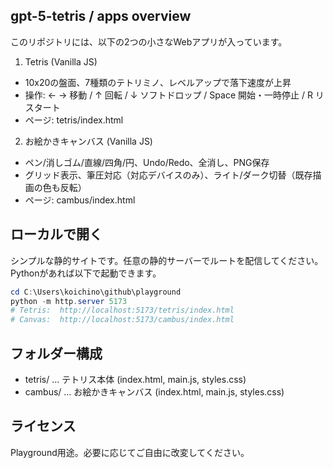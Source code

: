 ## gpt-5-tetris / apps overview

このリポジトリには、以下の2つの小さなWebアプリが入っています。

1) Tetris (Vanilla JS)
- 10x20の盤面、7種類のテトリミノ、レベルアップで落下速度が上昇
- 操作: ← → 移動 / ↑ 回転 / ↓ ソフトドロップ / Space 開始・一時停止 / R リスタート
- ページ: tetris/index.html

2) お絵かきキャンバス (Vanilla JS)
- ペン/消しゴム/直線/四角/円、Undo/Redo、全消し、PNG保存
- グリッド表示、筆圧対応（対応デバイスのみ）、ライト/ダーク切替（既存描画の色も反転）
- ページ: cambus/index.html

## ローカルで開く
シンプルな静的サイトです。任意の静的サーバーでルートを配信してください。Pythonがあれば以下で起動できます。

```powershell
cd C:\Users\koichino\github\playground
python -m http.server 5173
# Tetris:  http://localhost:5173/tetris/index.html
# Canvas:  http://localhost:5173/cambus/index.html
```

## フォルダー構成
- tetris/ … テトリス本体 (index.html, main.js, styles.css)
- cambus/ … お絵かきキャンバス (index.html, main.js, styles.css)

## ライセンス
Playground用途。必要に応じてご自由に改変してください。
